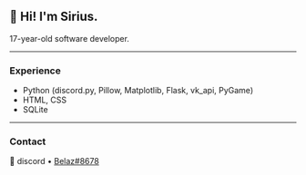 ## 👋 **Hi! I'm Sirius.**  

17-year-old software developer.

---

### Experience

- Python (discord.py, Pillow, Matplotlib, Flask, vk_api, PyGame)  
- HTML, CSS  
- SQLite

---

### Contact

💬 discord • [Belaz#8678](https://discord.bio/p/belaz)

